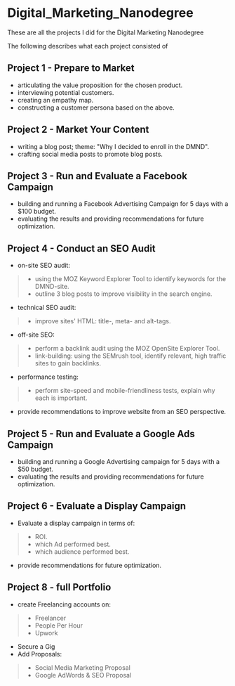 # Digital_Marketing_Nanodegree
These are all the projects I did for the Digital Marketing Nanodegree

The following describes what each project consisted of

## Project 1 - Prepare to Market

- articulating the value proposition for the chosen product.
- interviewing potential customers.
- creating an empathy map.
- constructing a customer persona based on the above.

## Project 2 - Market Your Content

- writing a blog post; theme: "Why I decided to enroll in the DMND".
- crafting social media posts to promote blog posts.

## Project 3 - Run and Evaluate a Facebook Campaign

- building and running a Facebook Advertising Campaign for 5 days with a $100 budget.
- evaluating the results and providing recommendations for future optimization.

## Project 4 - Conduct an SEO Audit
- on-site SEO audit:
>- using the MOZ Keyword Explorer Tool to identify keywords for the DMND-site.
>- outline 3 blog posts to improve visibility in the search engine.
- technical SEO audit:
>- improve sites' HTML: title-, meta- and alt-tags.
- off-site SEO:
>- perform a backlink audit using the MOZ OpenSite Explorer Tool.
>- link-building: using the SEMrush tool, identify relevant, high traffic sites to gain backlinks.
- performance testing:
>- perform site-speed and mobile-friendliness tests, explain why each is important.
- provide recommendations to improve website from an SEO perspective.

## Project 5 - Run and Evaluate a Google Ads Campaign
- building and running a Google Advertising campaign for 5 days with a $50 budget.
- evaluating the results and providing recommendations for future optimization.

## Project 6 - Evaluate a Display Campaign
- Evaluate a display campaign in terms of:
>- ROI.
>- which Ad performed best.
>- which audience performed best.
- provide recommendations for future optimization.

## Project 8 - full Portfolio
- create Freelancing accounts on:
>- Freelancer
>- People Per Hour
>- Upwork 
- Secure a Gig
- Add Proposals:
>- Social Media Marketing Proposal
>- Google AdWords & SEO Proposal 
